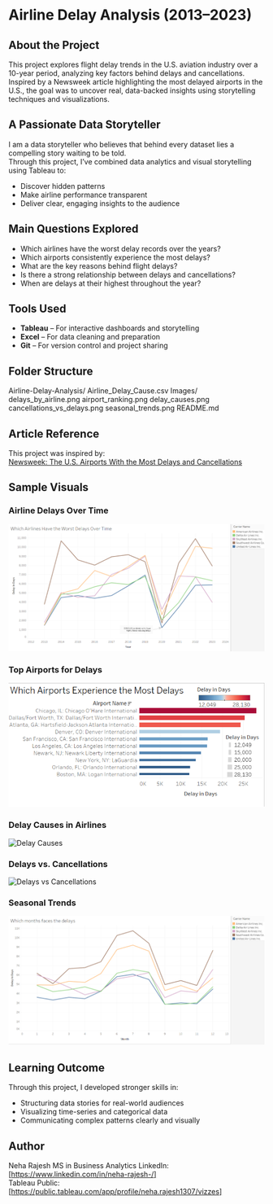 #  Airline Delay Analysis (2013–2023)

## About the Project
This project explores flight delay trends in the U.S. aviation industry over a 10-year period, analyzing key factors behind delays and cancellations. Inspired by a Newsweek article highlighting the most delayed airports in the U.S., the goal was to uncover real, data-backed insights using storytelling techniques and visualizations.

## A Passionate Data Storyteller
I am a data storyteller who believes that behind every dataset lies a compelling story waiting to be told.  
Through this project, I’ve combined data analytics and visual storytelling using Tableau to:
- Discover hidden patterns
- Make airline performance transparent
- Deliver clear, engaging insights to the audience

## Main Questions Explored
- Which airlines have the worst delay records over the years?
- Which airports consistently experience the most delays?
- What are the key reasons behind flight delays?
- Is there a strong relationship between delays and cancellations?
- When are delays at their highest throughout the year?

## Tools Used
- **Tableau** – For interactive dashboards and storytelling
- **Excel** – For data cleaning and preparation
- **Git** – For version control and project sharing

## Folder Structure
Airline-Delay-Analysis/ 
Airline_Delay_Cause.csv 
Images/ 
delays_by_airline.png 
airport_ranking.png 
delay_causes.png 
cancellations_vs_delays.png 
seasonal_trends.png 
README.md

## Article Reference
This project was inspired by:  
[Newsweek: The U.S. Airports With the Most Delays and Cancellations](https://www.newsweek.com/american-us-airports-most-delayed-flights-cancellations-survey-2014677)

## Sample Visuals

### Airline Delays Over Time
![Delays by Airline](Images/airline_delays_over_time.png)

### Top Airports for Delays
![Most Delayed Airports](Images/most_delayed_airports.png)

### Delay Causes in Airlines
![Delay Causes](Images/delay_affect_airlines.png)

### Delays vs. Cancellations
![Delays vs Cancellations](Images/delays_vs_cancellations.png)

### Seasonal Trends
![Monthly Trends](Images/airline_delays_peak_months.png)

## Learning Outcome
Through this project, I developed stronger skills in:
- Structuring data stories for real-world audiences
- Visualizing time-series and categorical data
- Communicating complex patterns clearly and visually

## Author
Neha Rajesh
MS in Business Analytics
LinkedIn: [https://www.linkedin.com/in/neha-rajesh-/]  
Tableau Public: [https://public.tableau.com/app/profile/neha.rajesh1307/vizzes]







